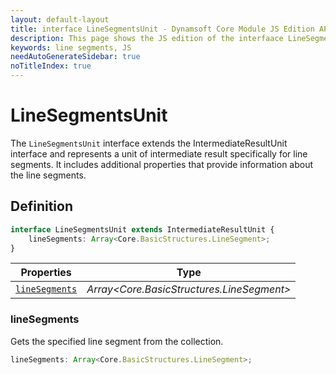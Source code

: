 ```yaml
---
layout: default-layout
title: interface LineSegmentsUnit - Dynamsoft Core Module JS Edition API Reference
description: This page shows the JS edition of the interfaace LineSegmentsUnit in Dynamsoft Core Module.
keywords: line segments, JS
needAutoGenerateSidebar: true
noTitleIndex: true
---
```


# LineSegmentsUnit

The `LineSegmentsUnit` interface extends the IntermediateResultUnit interface and represents a unit of intermediate result specifically for line segments. It includes additional properties that provide information about the line segments.

## Definition

```typescript
interface LineSegmentsUnit extends IntermediateResultUnit {
    lineSegments: Array<Core.BasicStructures.LineSegment>;
}
```

| Properties               | Type |
|----------------------|-------------|
| [`lineSegments`](#linesegments) | *Array<Core.BasicStructures.LineSegment>* |

### lineSegments

Gets the specified line segment from the collection.

```typescript
lineSegments: Array<Core.BasicStructures.LineSegment>;
```